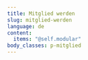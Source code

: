 ```yaml
---
title: Mitglied werden
slug: mitglied-werden
language: de
content:
  items: "@self.modular"
body_classes: p-mitglied
---
```

